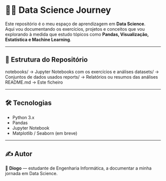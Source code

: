 # 🧑‍💻 Data Science Journey

Este repositório é o meu espaço de aprendizagem em **Data Science**.  
Aqui vou documentando os exercícios, projetos e conceitos que vou explorando à medida que estudo tópicos como **Pandas, Visualização, Estatística e Machine Learning**.

---

## 📂 Estrutura do Repositório
notebooks/ → Jupyter Notebooks com os exercícios e análises
datasets/ → Conjuntos de dados usados
reports/ → Relatórios ou resumos das análises
README.md → Este ficheiro

---

## 🛠️ Tecnologias
- Python 3.x  
- Pandas  
- Jupyter Notebook  
- Matplotlib / Seaborn (em breve)

---

## ✍️ Autor
👤 **Diogo** — estudante de Engenharia Informática, a documentar a minha jornada em Data Science.
